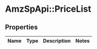 # AmzSpApi::PriceList

## Properties
Name | Type | Description | Notes
------------ | ------------- | ------------- | -------------

